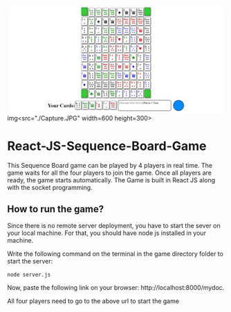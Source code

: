 ![capture](./Capture.JPG)
img<src="./Capture.JPG" width=600 height=300>

# React-JS-Sequence-Board-Game
This Sequence Board game can be played by 4 players in real time. The game waits for all the four players to join the game. Once all players are ready, the game starts automatically.
The Game is built in React JS along with the socket programming.

## How to run the game?
Since there is no remote server deployment, you have to start the sever on your local machine. For that, you should have node js installed in your machine. 

Write the following command on the terminal in the game directory folder to start the server:
```
node server.js
```

Now, paste the following link on your browser:
http://localhost:8000/mydoc.

All four players need to go to the above url to start the game
